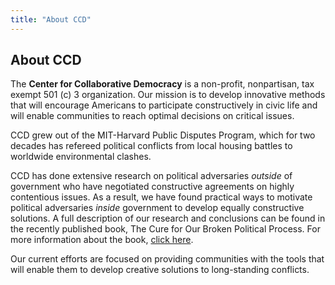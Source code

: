 ```yaml
---
title: "About CCD"
---
```


## About CCD

The **Center for Collaborative Democracy** is a non-profit, nonpartisan, tax exempt 501 (c) 3 organization. Our mission is to develop innovative methods that will encourage Americans to participate constructively in civic life and will enable communities to reach optimal decisions on critical issues.

CCD grew out of the MIT-Harvard Public Disputes Program, which for two decades has refereed political conflicts from local housing battles to worldwide environmental clashes.

CCD has done extensive research on political adversaries _outside_ of government who have negotiated constructive agreements on highly contentious issues. As a result, we have found practical ways to motivate political adversaries _inside_ government to develop equally constructive solutions.  A full description of our research and conclusions can be found in the recently published book,  The Cure for Our Broken Political Process. For more information about the book, [click here][1].

Our current efforts are focused on providing communities with the tools that will enable them to develop creative solutions to long-standing conflicts.

   [1]: /cure-book-details